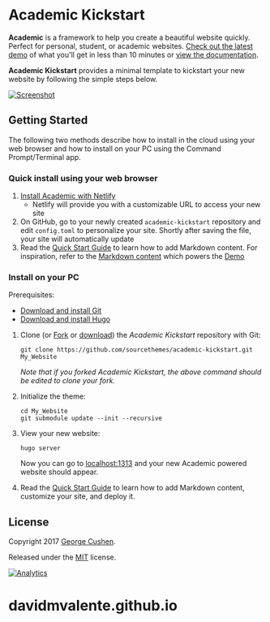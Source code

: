 # Academic Kickstart

**Academic** is a framework to help you create a beautiful website quickly. Perfect for personal, student, or academic websites. [Check out the latest demo](https://academic-demo.netlify.com/) of what you'll get in less than 10 minutes or [view the documentation](https://sourcethemes.com/academic/docs/).

**Academic Kickstart** provides a minimal template to kickstart your new website by following the simple steps below.

[![Screenshot](https://raw.githubusercontent.com/gcushen/hugo-academic/master/academic.png)](https://github.com/gcushen/hugo-academic/)

## Getting Started

The following two methods describe how to install in the cloud using your web browser and how to install on your PC using the Command Prompt/Terminal app.

### Quick install using your web browser

1. [Install Academic with Netlify](https://app.netlify.com/start/deploy?repository=https://github.com/sourcethemes/academic-kickstart)
    * Netlify will provide you with a customizable URL to access your new site
2. On GitHub, go to your newly created `academic-kickstart` repository and edit `config.toml` to personalize your site. Shortly after saving the file, your site will automatically update
3. Read the [Quick Start Guide](https://sourcethemes.com/academic/docs/) to learn how to add Markdown content. For inspiration, refer to the [Markdown content](https://github.com/gcushen/hugo-academic/tree/master/exampleSite) which powers the [Demo](https://academic-demo.netlify.com/)

### Install on your PC

Prerequisites:

* [Download and install Git](https://git-scm.com/downloads)
* [Download and install Hugo](https://gohugo.io/getting-started/installing/#quick-install)

1. Clone (or [Fork](https://github.com/sourcethemes/academic-kickstart#fork-destination-box) or [download](https://github.com/sourcethemes/academic-kickstart/archive/master.zip)) the *Academic Kickstart* repository with Git: 

       git clone https://github.com/sourcethemes/academic-kickstart.git My_Website
    
    *Note that if you forked Academic Kickstart, the above command should be edited to clone your fork.*

2. Initialize the theme:

       cd My_Website
       git submodule update --init --recursive

3. View your new website:
      
       hugo server

    Now you can go to [localhost:1313](http://localhost:1313) and your new Academic powered website should appear.
  
4. Read the [Quick Start Guide](https://sourcethemes.com/academic/docs/) to learn how to add Markdown content, customize your site, and deploy it.

## License

Copyright 2017 [George Cushen](https://georgecushen.com).

Released under the [MIT](https://github.com/sourcethemes/academic-kickstart/blob/master/LICENSE.md) license.

[![Analytics](https://ga-beacon.appspot.com/UA-78646709-2/academic-kickstart/readme?pixel)](https://github.com/igrigorik/ga-beacon)
# davidmvalente.github.io
